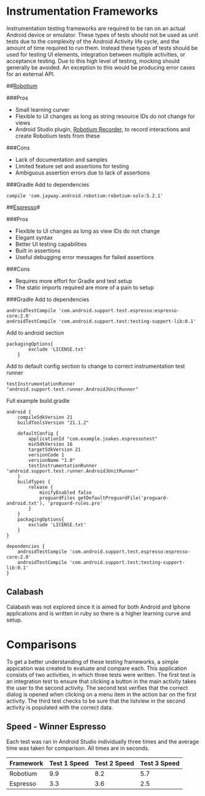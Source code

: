 # Instrumentation Frameworks
Instrumentation testing frameworks are required to be ran on an actual Android device or emulator. These types of tests should not be used as unit tests due to the complexity of the Android Activity life cycle, and the amount of time required to run them. Instead these types of tests should be used for testing UI elements, integration between multiple activities, or acceptance testing. Due to this high level of testing, mocking should generally be avoided. An exception to this would be producing error cases for an external API. 

##[Robotium](https://code.google.com/p/robotium/)

###Pros
* Small learning curver
* Flexible to UI changes as long as string resource IDs do not change for views
* Android Studio plugin, [Robotium Recorder](http://robotium.com/products/robotium-recorder), to record interactions and create Robotium tests from these 

###Cons
* Lack of documentation and samples
* Limited feature set and assertions for testing
* Ambiguous assertion errors due to lack of assertions

###Gradle
Add to dependencies
```
compile 'com.jayway.android.robotium:robotium-solo:5.2.1'
```

##[Espresso](https://code.google.com/p/android-test-kit/wiki/Espresso)#

###Pros
* Flexible to UI changes as long as view IDs do not change
* Elegant syntax
* Better UI testing capabilities
* Built in assertions 
* Useful debugging error messages for failed assertions

###Cons
* Requires more effort for Gradle and test setup
* The static imports required are more of a pain to setup

###Gradle
Add to dependencies
```
androidTestCompile 'com.android.support.test.espresso:espresso-core:2.0'
androidTestCompile 'com.android.support.test:testing-support-lib:0.1'
```
Add to android section
```
packagingOptions{
        exclude 'LICENSE.txt'
    }
```
Add to default config section to change to correct instrumentation test runner
```
testInstrumentationRunner "android.support.test.runner.AndroidJUnitRunner"
```

Full example build.gradle
```
android {
    compileSdkVersion 21
    buildToolsVersion "21.1.2"

    defaultConfig {
        applicationId "com.example.joakes.espressotest"
        minSdkVersion 16
        targetSdkVersion 21
        versionCode 1
        versionName "1.0"
        testInstrumentationRunner "android.support.test.runner.AndroidJUnitRunner"
    }
    buildTypes {
        release {
            minifyEnabled false
            proguardFiles getDefaultProguardFile('proguard-android.txt'), 'proguard-rules.pro'
        }
    }
    packagingOptions{
        exclude 'LICENSE.txt'
    }
}

dependencies {
    androidTestCompile 'com.android.support.test.espresso:espresso-core:2.0'
    androidTestCompile 'com.android.support.test:testing-support-lib:0.1'
}
```
## Calabash
Calabash was not explored since it is aimed for both Android and Iphone applications and is written in ruby so there is a higher learning curve and setup.

# Comparisons
To get a better understanding of these testing frameworks, a simple appication was created to evaluate and compare each. This application consists of two activities, in which three tests were written. The first test is an integration test to ensure that clicking a button in the main activity takes the user to the second activity. The second test verifies that the correct dialog is opened when clicking on a menu item in the action bar on the first activity. The third test checks to be sure that the listview in the second activity is populated with the correct data. 

## Speed - Winner Espresso
Each test was ran in Android Studio individually three times and the average time was taken for comparison. All times are in seconds. 

Framework  | Test 1 Speed | Test 2 Speed | Test 3 Speed
---------- | ------------ | ------------ | ------------
Robotium  |  9.9 | 8.2 | 5.7
Espresso  | 3.3 | 3.6 | 2.5
